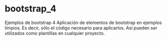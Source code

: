 # bootstrap_4
Ejemplos de bootstrap 4
Aplicación de elementos de bootstrap en ejemplos limpios. Es decir, sólo el código necesario para aplicarlos.
Así pueden ser utilizados como plantillas en cualquier proyecto.
